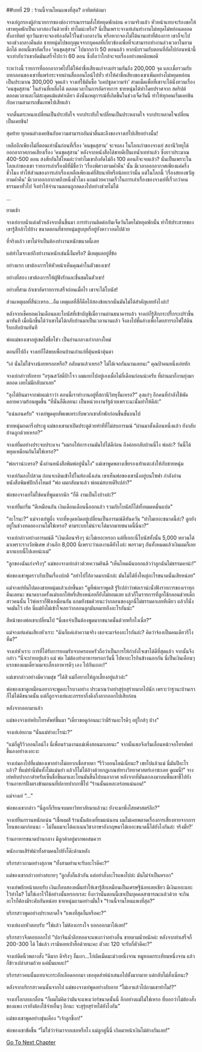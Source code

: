 ##บทที่ 29 : ร้านนี้จานไหนแพงที่สุด?
อาทิตย์ต่อมา

จางเย่ถูกรองผู้อำนวยการของช่องวรรณกรรมสั่งให้หยุดพักผ่อน ความจริงแล้ว หัวหน้าแทบจะร้องขอให้เขาหยุดพักเป็นเวลาสองวันด้วยซ้ำ ทำไมน่ะหรือ? นี่เป็นเพราะจางเย่เล่นทำงานไม่หยุดไม่หย่อนตลอดทั้งอาทิตย์ ทุกวันเขาจะจองห้องอัดไว้ในช่วงกลางวัน หรือหากจองไม่ได้นานเท่าที่ต้องการ เขาก็จะไปจองช่วงกลางคืนต่อ ชายหนุ่มไปขอกุญแจจากบุคคลที่เกี่ยวข้องเพื่อที่จะสามารถทำงานล่วงเวลาในยามดึกได้ ตอนนี้เขาอัดเรื่อง ‘คนขุดสุสาน’ ไปมากกว่า 50 ตอนแล้ว หากนับรวมกับตอนที่อัดไปก่อนหน้านี้ จะเท่ากับว่าเขาอัดมันเสร็จไปกว่า 60 ตอน ซึ่งถือว่าใกล้จะจบเรื่องอย่างพอดิบพอดี

ระหว่างนี้ รายการที่ออกอากาศไปได้ให้ค่าชื่อเสียงแก่จางเย่รวมกันถึง 200,000 จุด และเมื่อรวมกับบทกลอนของเขาที่แพร่กระจายผ่านสื่อออนไลน์ไปทั่ว ทำให้ค่าชื่อเสียงของเขาเพิ่มอย่างไม่หยุดหย่อนเป็นประมาณ 300,000 จุดแล้ว จางเย่ใช้มันซื้อ ‘แคปซูลความจำ’ สามเม็ดเพื่อที่เขาจะได้นั่งทวนเรื่อง ‘คนขุดสุสาน’ ในส่วนที่เหลือได้ ตลอดเวลาในการอัดรายการ ชายหนุ่มได้ทำโดยปราศจาก สคริปต์ตลอดเวลาและไม่สะดุดแม้แต่คำเดียว ดังนั้นเหตุการณ์ที่เกิดขึ้นในช่วงเจ็ดวันนี้ ทำให้ทุกคนเริ่มเคยชินกับความสามารถขั้นเทพไปเสียแล้ว

จากตื่นตระหนกเปลี่ยนเป็นประทับใจ จากประทับใจเปลี่ยนเป็นประหลาดใจ จากประหลาดใจเปลี่ยนเป็นเคยชิน!

สุดท้าย ทุกคนต่างเคยชินกับความสามารถอันน่าตื่นตะลึงของจางเย่ไปเสียอย่างนั้น!

เหลืออีกเพียงไม่กี่ตอนเท่านั้นก่อนที่เรื่อง ‘คนขุดสุสาน’ จะจบลง ในโลกเก่าของจางเย่ สถานีวิทยุได้ออกอากาศภาคเสียงเรื่อง ‘คนขุดสุสาน’ หลังจากหนังสือได้ขายดีเป็นเทน้ำเทท่าแล้ว ซึ่งยาวประมาณ 400-500 ตอน สงสัยกันใช่ไหมล่ะว่าทำไมเขาถึงอัดไม่ถึง 100 ตอนก็จะจบแล้ว? นั่นเป็นเพราะในโลกเก่าของเขา รายการเล่าเรื่องผีที่มีชื่อว่า ‘เรื่องพิศวงยามค่ำคืน’ นั้น มีเวลาออกอากาศเพียงแค่ครึ่งชั่วโมง ทำให้ส่วนของการเล่าเรื่องเหลือเพียงแค่ยี่สิบนาทีหรือน้อยกว่านั้น แต่ในโลกนี้ ‘เรื่องสยองขวัญยามค่ำคืน’ มีเวลาออกอากาศถึงหนึ่งชั่วโมง แถมด้วยความเร็วในการเล่าเรื่องของจางเย่ที่เร็วกว่าคนธรรมดาทั่วไป จึงทำให้จำนวนตอนถูกลดลงไปอย่างช่วยไม่ได้

…

ยามเช้า

จางเย่อาบน้ำแต่งตัวหลังจากตื่นขึ้นมา การทำงานติดต่อกันเจ็ดวันโดยไม่หยุดพักนั้น ทำให้ประสาทของเขารู้สึกล้าไปบ้าง ขนาดตอนที่ชายหนุ่มสูบบุหรี่อยู่ยังหาววอดไปด้วย

ที่จริงแล้ว เขาไม่จำเป็นต้องทำงานหนักขนาดนี้เลย

แต่ทำไมจางเย่ถึงทำงานหนักเช่นนี้งั้นหรือ? มีเหตุผลอยู่สี่ข้อ

อย่างแรก เขาต้องการให้หัวหน้าเห็นคุณค่าในตัวของเขา!

อย่างที่สอง เขาต้องการให้ผู้ฟังรักและชื่นชมในตัวเขา!

อย่างที่สาม ถ้าเขาอัดรายการเสร็จก่อนเมื่อไร เขาจะได้โบนัส!

ส่วนเหตุผลที่สี่น่ะเหรอ...อืม เหตุผลที่สี่ก็คือไอ้สองข้อแรกนั่นมันไม่ได้สำคัญเลยยังไงล่ะ!

หลังจากเช็คยอดเงินเดือนและโบนัสที่เข้าบัญชีเมื่อวานผ่านธนาคารแล้ว จางเย่ก็รู้สึกกระปรี้กระเปร่าขึ้นมาทันที เมื่อนึกขึ้นได้ว่าเขาไม่ได้กลับบ้านมาเป็นเวลานานแล้ว จึงลงไปชั้นล่างเพื่อโดยสารรถไฟใต้ดิน รีบกลับบ้านทันที

พ่อแม่ของเขาอยู่เขตไช่ชื่อโข่ว เป็นย่านกลางเก่ากลางใหม่

ตอนที่ไปถึง จางเย่ก็ได้พบเพื่อนบ้านเก่าแก่ที่คุ้นหน้าคุ้นตา

“เอ๋ นั่นไม่ใช่จางน้อยหรอกหรือ? กลับมาแล้วเหรอ? ไม่ได้เจอกันนานเลยนะ” คุณป้าคนหนึ่งเอ่ยทัก

จางเย่กล่าวทักทาย “อรุณสวัสดิ์ป้าโจว ผมแยกไปอยู่เองเมื่อไม่กี่เดือนก่อนน่ะครับ ที่ผ่านมาก็งานยุ่งมาตลอด เลยไม่มีกลับมาเลย”

“ลุงได้ยินมาจากพ่อแม่เราว่า ตอนนี้เราทำงานอยู่ที่สถานีวิทยุงั้นเหรอ?” ลุงแก่ๆ อีกคนที่กำลังใช้พัดคลายความร้อนพูดขึ้น “ที่นั่นก็ดีเลยนะ เป็นหน่วยงานรัฐด้วยเพราะฉะนั้นทำให้ดีล่ะ”

“แน่นอนครับ” จางเย่พูดคุยสัพเพเหระกับพวกเขาสักพักก่อนขึ้นชั้นบนไป

ชายหนุ่มกดกริ่งประตู แม่ของเขามาเปิดประตูด้วยท่าทีที่ไม่สบอารมณ์ “ผ่านมาตั้งเดือนหนึ่งแล้ว ยังกลับบ้านถูกด้วยเหรอ?”

จางเย่ยิ้มอย่างประจบประแจง “ผมรอให้การงานมันไปได้ดีก่อน ถึงค่อยกลับบ้านนี่ไง พ่อล่ะ? วันนี้ได้หยุดเหมือนกันไม่ใช่เหรอ?”

“พ่อเราน่ะเหรอ? นั่งอ่านหนังสือพิมพ์อยู่นั่นไง” แม่เขาพูดพลางเขี่ยรองเท้าแตะส่งให้กับชายหนุ่ม

จางเย่ก้มลงไปสวม ก่อนจะเดินเข้าไปในห้องนั่งเล่น เขาเห็นพ่อของเขานั่งอยู่บนโซฟา กำลังอ่านหนังสือพิมพ์ปักกิ่งไทมส์ “พ่อ ผมกลับมาแล้ว พ่อแม่สบายดีรึเปล่า?”

พ่อของจางเย่ไม่ใช่คนที่พูดมากนัก “ก็ดี งานเป็นไงบ้างล่ะ?”

จางเย่ยิ้มกริ่ม “ดีเหมือนกัน เงินเดือนเดือนนี้ออกแล้ว รวมกับโบนัสก็ได้ทั้งหมดหมื่นแปด”

“อะไรนะ?” แม่จางเย่หูผึ่ง จากที่หงุดหงิดอยู่เปลี่ยนเป็นอารมณ์ดีทันควัน “ทำไมเยอะขนาดนี้ล่ะ? ลูกยังอยู่ในช่วงทดลองงานไม่ใช่เหรอ? ตามระบบไม่น่าจะได้มากมายขนาดนี้นี่นา?”

จางเย่กล่าวอย่างอารมณ์ดี “เงินเดือนจริงๆ น่ะไม่เยอะหรอก แต่ที่เยอะนี่โบนัสทั้งนั้น 5,000 หยวนได้มาเพราะรางวัลพิเศษ ส่วนอีก 8,000 นี่เพราะว่าผลงานดียังไงล่ะ พอรวมๆ กันทั้งหมดแล้วเงินผมก็เลยมากแบบนี้ไปเลยน่ะแม่”

“ลูกของฉันเก่งจริงๆ” แม่ของจางเย่กล่าวด้วยความยินดี “เห็นไหมฉันบอกแล้วว่าลูกฉันไม่ธรรมดาน่ะ!”

พ่อของเขาพูดราวกับเป็นเรื่องปกติ “อย่าไปโอ้อวดมากนักล่ะ มันไม่ได้ยิ่งใหญ่อะไรขนาดนั้นเสียหน่อย” 

แม่จางเย่หันไปมองชายหนุ่มแล้วเอ่ยขึ้นมา “ดูที่พ่อเราพูดสิ รู้รึเปล่าว่าพ่อเราน่ะนั่งฟังรายการของเราทุกคืนเลยนะ ขนาดบางครั้งแม่บอกให้หรี่เสียงหน่อยก็ยังไม่ยอมเลย แล้วก็ในรายการที่ลูกใช้กลอนช่วยเด็กสาวคนนั้น ไว้พ่อเราก็ฟังเหมือนกัน แถมยังชมด้วยนะว่ากลอนของลูกนี่ไม่ธรรมดาเลยทีเดียว แล้วก็นั่งจดมันไว้ เฮ้อ นี่แม่ยังไม่เข้าใจเลยว่ากลอนลูกมันหมายถึงอะไรกันน่ะ”

สีหน้าของพ่อเขาเปลี่ยนไป “นี่เธอจำเป็นต้องพูดมากขนาดนั้นด้วยหรือไงเนี่ย?”

แม่จางเย่แค่นเสียงหัวเราะ “ฉันก็แค่เล่าความจริง เธอจะมาจ้องอะไรกันล่ะ? คิดว่าจ้องเป็นคนเดียวรึไงหืม?”

จางเย่หัวเราะ การที่ได้รับการยอมรับจากครอบครัวถือว่าเป็นการให้กำลังใจเขาได้ดีที่สุดแล้ว จากนั้นจึงกล่าว “นี่จะบ่ายอยู่แล้ว แม่ พ่อ ไม่ต้องทำอาหารหรอกวันนี้ ไปหาอะไรกินข้างนอกกัน นี่เป็นเงินเดือนๆ แรกของผมเดี๋ยวผมจะเลี้ยงอาหารดีๆ เอง ไปกันเถอะ!”

แม่เขากล่าวอย่างมีความสุข “ได้สิ แม่ก็อยากให้ลูกเลี้ยงอยู่แล้วล่ะ”

พ่อของเขาดูเหมือนอยากจะพูดอะไรบางอย่าง ประมาณว่าอย่าสุรุ่ยสุร่ายมากไปนัก เพราะว่าฐานะบ้านเราก็ไม่ได้ดีขนาดนั้น แต่ก็ถูกจางเย่และภรรยากึ่งดึงกึ่งลากออกไปเสียก่อน

หลังจากออกมาแล้ว

แม่ของจางเย่หยิบโทรศัพท์ขึ้นมา “เดี๋ยวขอดูก่อนนะว่ามีร้านอะไรดีๆ อยู่ใกล้ๆ บ้าง”

จางเย่เอ่ยถาม “นั่นแม่ทำอะไรน่ะ?”

“แม่ก็ดูรีวิวออนไลน์ไง นี่เพื่อนร่วมงานแม่เพิ่งสอนมาเลยนะ” จากนั้นเธอจึงเริ่มเลื่อนหน้าจอโทรศัพท์ขึ้นลงอย่างเงอะงะ

จางเย่มองไปที่แม่ของเขาอย่างไม่อยากเชื่อสายตา “รีวิวออนไลน์เนี่ยนะ? เชยไปแล้วแม่ นี่มันปีอะไรแล้ว? ที่แม่ทำนี่มันทั้งไม่แม่นยำ แล้วก็ไม่ได้อ้างด้วยกฎเกณฑ์ทางวิทยาศาสตร์เอาซะเลย ดูผมนี่!” จางเย่หยิบปากกาสำหรับเซ็นชื่อขึ้นมาและโยนมันขึ้นไปบนอากาศ หลังจากที่มันตกลงมาบนพื้นเขาชี้ไปยังร้านอาหารฝั่งตรงข้ามถนนที่ปลายปากกาชี้ไป “ร้านนั้นแหละอร่อยแน่นอน!”

แม่จางเย่ “...”

พ่อของเขากล่าว “นี่ลูกก็เรียนจบมหาวิทยาลัยมาแล้วนะ ยังจะมาพึ่งไสยศาสตร์อีก?”

จางเย่ยืนกรานหนักแน่น “เชื่อผมสิ ร้านนั้นต้องเยี่ยมแน่นอน ผมไม่เคยพลาดเรื่องการเสี่ยงทายจากการโยนของมาก่อนนะ - ไม่งั้นผมจะได้คะแนนวิชาภาษาอังกฤษมาได้เยอะขนาดนี้ได้ยังไงกันล่ะ จริงมั้ย?’

ร้านอาหารขนาดปานกลาง มีลูกค้าอยู่มากพอสมควร 

พนักงานเสิร์ฟนำทั้งสามคนไปยังโต๊ะด้านหลัง

บริกรสาวถามอย่างสุภาพ “ทั้งสามท่านจะรับอะไรดีคะ?”

แม่ของเขากล่าวอย่างสบายๆ “ลูกสั่งก็แล้วกัน แต่อย่าสั่งอะไรแพงไปล่ะ มันไม่จำเป็นหรอก”

จางเย่พยักหน้าตอบรับ เงินเกือบสองหมื่นทำให้เขารู้สึกเหมือนเป็นเศรษฐีน้อยเลยเชียว มีเงินเยอะแยะไว้ทำไม? ไม่ใช่เอาไว้ใช้อย่างนั้นหรอกเรอะ ยิ่งกว่านั้นตอนนี้เขาเป็นบุคคลสาธารณะแล้วด้วย จะกินอะไรก็ต้องมีระดับกันหน่อย ชายหนุ่มถามอย่างมั่นใจ “ร้านนี้จานไหนแพงที่สุด?”

บริกรสาวพูดอย่างประหลาดใจ “แพงที่สุดงั้นหรือคะ?”

จางเย่ผงกหัวตอบรับ “ใช่แล้ว ไม่ต้องเกรงใจ บอกออกมาได้เลย!”

บริกรสาวจึงตอบออกไป “ปลาจีนน้ำลึกทอดจะแพงกว่าอย่างอื่น ขายตามน้ำหนักค่ะ หลังจากทำเสร็จก็ 200-300 ได้ ใช่แล้ว เรามีหอยเป่าฮื้อด้วยนะคะ ตัวละ 120 จะรับกี่ตัวดีคะ?”

จางเย่ดีดนิ้วพลางสั่ง “ดีมาก ดีจริงๆ งั้นเอา...ไก่ผัดเม็ดมะม่วงหนึ่งจาน หมูทอดกระเทียมหนึ่งจาน แล้วก็ข้าวเปล่าสามถ้วย แค่นั้นแหละ!”

บริกรสาวคนนั้นแทบจะกระอักเลือดออกมา เธออุตส่าห์นำเสนอไปตั้งมากมาย แต่กลับไม่สั่งเนี่ยนะ?

หลังจากบริกรสาวคนนั้นจากไป แม่ของจางเย่พูดอย่างอับอาย “ไม่เอาแล้วไปถามเขาทำไม!?”

จางเย่ไอกลบเกลื่อน “ก็ผมไม่คิดว่ามันจะแพงเว่อร์ขนาดนั้นนี่ อีกอย่างแม่ไม่ใช่เหรอ ที่บอกว่าไม่ต้องสั่งของแพง เรายังต้องใช้จ่ายอื่นๆ อีกนะ จะสุรุ่ยสุร่ายได้ยังไงกัน”

แม่ของเขาพูดอย่างขุ่นเคือง “เจ้าลูกขี้งก!”

พ่อของเขาขัดขึ้น “ไม่ใช่ว่าจำมาจากเธอหรือไง แม่ลูกคู่นี้นี่ เกิดมาหน้าเงินไม่ต่างกันเลย!”


[Go To Next Chapter]( ./31.md)